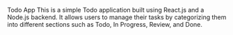 Todo App
This is a simple Todo application built using React.js and a Node.js backend. It allows users to manage their tasks by categorizing them into different sections such as Todo, In Progress, Review, and Done.
